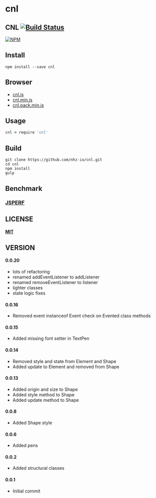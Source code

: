 # cnl

## CNL [![Build Status][travis-image]][travis-url]
[![NPM][npm-image]][npm-url]

## Install
```
npm install --save cnl
```

## Browser
* [cnl.js][dist-browser-js-url]
* [cnl.min.js][min-dist-browser-js-url]
* [cnl.pack.min.js][pack-min-dist-browser-js-url]

## Usage

```coffeescript
cnl = require 'cnl'
```

## Build
```
git clone https://github.com/nhz-io/cnl.git
cd cnl
npm install
gulp
```

## Benchmark
###  [JSPERF][jsperf-url]

LICENSE
-------
#### [MIT](LICENSE)

VERSION
-------
#### 0.0.20
* lots of refactoring
* renamed addEventListener to addListener
* renamed removeEventListener to listener
* lighter classes
* state logic fixes

#### 0.0.16
* Removed event instanceof Event check on Evented class methods

#### 0.0.15
* Added missing font setter in TextPen

#### 0.0.14
* Removed style and state from Element and Shape
* Added update to Element and removed from Shape

#### 0.0.13
* Added origin and size to Shape
* Added style method to Shape
* Added update method to Shape

#### 0.0.8
* Added Shape style

#### 0.0.6
* Added pens

#### 0.0.2
* Added structural classes

#### 0.0.1
* Initial commit

[travis-image]: https://travis-ci.org/nhz-io/cnl.svg
[travis-url]: https://travis-ci.org/nhz-io/cnl

[npm-image]: https://nodei.co/npm/cnl.png
[npm-url]: https://nodei.co/npm/cnl

[jsperf-url]: http://jsperf.com/cnl

[dist-browser-js-url]: cnl.js
[min-dist-browser-js-url]: cnl.min.js
[pack-min-dist-browser-js-url]: cnl.pack.min.js
